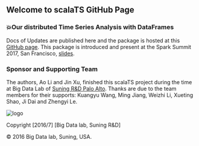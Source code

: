 ## Welcome to scalaTS GitHub Page
### :boom:Our distributed Time Series Analysis with DataFrames

Docs of Updates are published here and the package is hosted at this [GitHub page](https://github.com/liao-iu/scalaTS/tree/master/scalaTS). This package is introduced and present at the Spark Summit 2017, San Francisco, [slides](https://www.slideshare.net/databricks/machine-learning-as-a-service-apache-spark-mllib-enrichment-and-webbased-codeless-modeling-with-zhengyi-le).

### Sponsor and Supporting Team
The authors, Ao Li and Jin Xu, finished this scalaTS project during the time at Big Data Lab of [Suning R&D Palo Alto](http://www.ussuning.com/). Thanks are due to the team members for their supports: Kuangyu Wang, Ming Jiang, Weizhi Li, Xueting Shao, Ji Dai and Zhengyi Le.

![logo](https://github.com/liao-iu/scalaTS/blob/master/docs/images/Suning_word.png)

Copyright [2016/7] [Big Data lab, Suning R&D]

© 2016 Big Data lab, Suning, USA.
